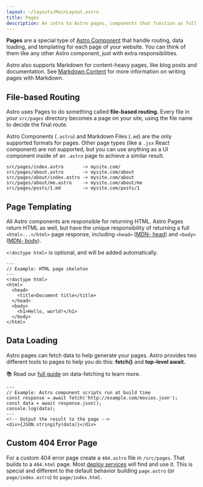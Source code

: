 ```yaml
---
layout: ~/layouts/MainLayout.astro
title: Pages
description: An intro to Astro pages, components that function as full pages.
---
```


**Pages** are a special type of [Astro Component](/core-concepts/astro-components) that handle routing, data loading, and templating for each page of your website. You can think of them like any other Astro component, just with extra responsibilities.

Astro also supports Markdown for content-heavy pages, like blog posts and documentation. See [Markdown Content](/guides/markdown-content) for more information on writing pages with Markdown.

## File-based Routing

Astro uses Pages to do something called **file-based routing.** Every file in your `src/pages` directory becomes a page on your site, using the file name to decide the final route.

Astro Components (`.astro`) and Markdown Files (`.md`) are the only supported formats for pages. Other page types (like a `.jsx` React component) are not supported, but you can use anything as a UI component inside of an `.astro` page to achieve a similar result.

```
src/pages/index.astro       -> mysite.com/
src/pages/about.astro       -> mysite.com/about
src/pages/about/index.astro -> mysite.com/about
src/pages/about/me.astro    -> mysite.com/about/me
src/pages/posts/1.md        -> mysite.com/posts/1
```

## Page Templating

All Astro components are responsible for returning HTML. Astro Pages return HTML as well, but have the unique responsibility of returning a full `<html>...</html>` page response, including `<head>` ([MDN<span class="sr-only">- head</span>](https://developer.mozilla.org/en-US/docs/Web/HTML/Element/head)) and `<body>` ([MDN<span class="sr-only">- body</span>](https://developer.mozilla.org/en-US/docs/Web/HTML/Element/body)).

`<!doctype html>` is optional, and will be added automatically.

```astro
---
// Example: HTML page skeleton
---
<!doctype html>
<html>
  <head>
    <title>Document title</title>
  </head>
  <body>
    <h1>Hello, world!</h1>
  </body>
</html>
```

## Data Loading

Astro pages can fetch data to help generate your pages. Astro provides two different tools to pages to help you do this: **fetch()** and **top-level await.**

📚 Read our [full guide](/guides/data-fetching) on data-fetching to learn more.

```astro
---
// Example: Astro component scripts run at build time
const response = await fetch('http://example.com/movies.json');
const data = await response.json();
console.log(data);
---
<!-- Output the result to the page -->
<div>{JSON.stringify(data)}</div>
```

## Custom 404 Error Page

For a custom 404 error page create a `404.astro` file in `/src/pages`. That builds to a `404.html` page. Most [deploy services](/guides/deploy) will find and use it.
This is special and different to the default behavior building `page.astro` (or `page/index.astro`) to `page/index.html`.
